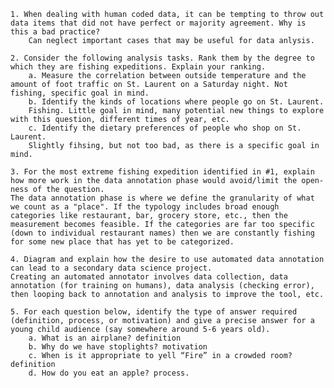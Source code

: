     1. When dealing with human coded data, it can be tempting to throw out data items that did not have perfect or majority agreement. Why is this a bad practice?
        Can neglect important cases that may be useful for data anlysis. 

    2. Consider the following analysis tasks. Rank them by the degree to which they are fishing expeditions. Explain your ranking.
        a. Measure the correlation between outside temperature and the amount of foot traffic on St. Laurent on a Saturday night. Not fishing, specific goal in mind. 
        b. Identify the kinds of locations where people go on St. Laurent.
        Fishing. Little goal in mind, many potential new things to explore with this question, different times of year, etc. 
        c. Identify the dietary preferences of people who shop on St. Laurent.
        Slightly fihsing, but not too bad, as there is a specific goal in mind.

    3. For the most extreme fishing expedition identified in #1, explain how more work in the data annotation phase would avoid/limit the open-ness of the question.
    The data annotation phase is where we define the granularity of what we count as a "place". If the typology includes broad enough categories like restaurant, bar, grocery store, etc., then the measurement becomes feasible. If the categories are far too specific (down to individual restaurant names) then we are constantly fishing for some new place that has yet to be categorized.  

    4. Diagram and explain how the desire to use automated data annotation can lead to a secondary data science project.
    Creating an automated annotator involves data collection, data annotation (for training on humans), data analysis (checking error), then looping back to annotation and analysis to improve the tool, etc. 

    5. For each question below, identify the type of answer required (definition, process, or motivation) and give a precise answer for a young child audience (say somewhere around 5-6 years old).
        a. What is an airplane? definition
        b. Why do we have stoplights? motivation
        c. When is it appropriate to yell “Fire” in a crowded room? definition
        d. How do you eat an apple? process.